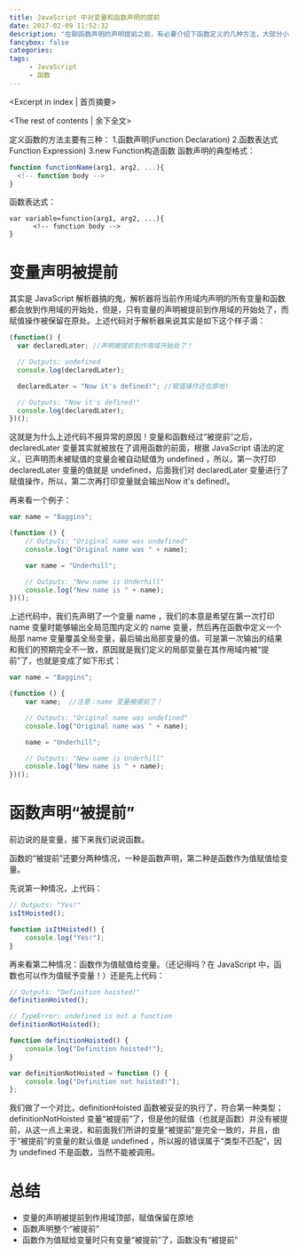 ```yaml
---
title: JavaScript 中对变量和函数声明的提前
date: 2017-02-09 11:52:32
description: "在聊函数声明的声明提前之前，有必要介绍下函数定义的几种方法，大部分小伙伴们应该都不陌生。了解的或者不想了解的就痛快地一滚轮滚下去吧，不熟悉的或者想再熟悉一下的就放慢脚步起步走。"
fancybox: false
categories:
tags:
     - JavaScript
     - 函数
---
```

<Excerpt in index | 首页摘要>
<!-- more -->
<The rest of contents | 余下全文>

定义函数的方法主要有三种：
1.函数声明(Function Declaration)
2.函数表达式Function Expression)
3.new Function构造函数
函数声明的典型格式：
```javascript
function functionName(arg1, arg2, ...){
  <!-- function body -->
}
```
函数表达式：
```
var variable=function(arg1, arg2, ...){
      <!-- function body -->
}
```
# 变量声明被提前
其实是 JavaScript 解析器搞的鬼，解析器将当前作用域内声明的所有变量和函数都会放到作用域的开始处，但是，只有变量的声明被提前到作用域的开始处了，而赋值操作被保留在原处。上述代码对于解析器来说其实是如下这个样子滴：

```javascript
(function() {
  var declaredLater; //声明被提前到作用域开始处了！

  // Outputs: undefined
  console.log(declaredLater);

  declaredLater = "Now it's defined!"; //赋值操作还在原地!

  // Outputs: "Now it's defined!"
  console.log(declaredLater);
})();
```

这就是为什么上述代码不报异常的原因！变量和函数经过“被提前”之后，declaredLater 变量其实就被放在了调用函数的前面，根据 JavaScript 语法的定义，已声明而未被赋值的变量会被自动赋值为 undefined ，所以，第一次打印 declaredLater 变量的值就是 undefined，后面我们对 declaredLater 变量进行了赋值操作，所以，第二次再打印变量就会输出Now it's defined!。

再来看一个例子：
```javascript
var name = "Baggins";

(function () {
    // Outputs: "Original name was undefined"
    console.log("Original name was " + name);

    var name = "Underhill";

    // Outputs: "New name is Underhill"
    console.log("New name is " + name);
})();
```
上述代码中，我们先声明了一个变量 name ，我们的本意是希望在第一次打印 name 变量时能够输出全局范围内定义的 name 变量，然后再在函数中定义一个局部 name 变量覆盖全局变量，最后输出局部变量的值。可是第一次输出的结果和我们的预期完全不一致，原因就是我们定义的局部变量在其作用域内被“提前”了，也就是变成了如下形式：

```javascript
var name = "Baggins";

(function () {
    var name;  //注意：name 变量被提前了！

    // Outputs: "Original name was undefined"
    console.log("Original name was " + name);

    name = "Underhill";

    // Outputs: "New name is Underhill"
    console.log("New name is " + name);
})();
```
# 函数声明“被提前”
前边说的是变量，接下来我们说说函数。

函数的“被提前”还要分两种情况，一种是函数声明，第二种是函数作为值赋值给变量。

先说第一种情况，上代码：
```javascript
// Outputs: "Yes!"
isItHoisted();

function isItHoisted() {
    console.log("Yes!");
}
```
再来看第二种情况：函数作为值赋值给变量。（还记得吗？在 JavaScript 中，函数也可以作为值赋予变量！）还是先上代码：
```javascript
// Outputs: "Definition hoisted!"
definitionHoisted();

// TypeError: undefined is not a function
definitionNotHoisted();

function definitionHoisted() {
    console.log("Definition hoisted!");
}

var definitionNotHoisted = function () {
    console.log("Definition not hoisted!");
};
```
我们做了一个对比，definitionHoisted 函数被妥妥的执行了，符合第一种类型；definitionNotHoisted 变量“被提前”了，但是他的赋值（也就是函数）并没有被提前，从这一点上来说，和前面我们所讲的变量“被提前”是完全一致的，并且，由于“被提前”的变量的默认值是 undefined ，所以报的错误属于“类型不匹配”，因为 undefined 不是函数，当然不能被调用。

# 总结
+ 变量的声明被提前到作用域顶部，赋值保留在原地
+ 函数声明整个“被提前”
+ 函数作为值赋给变量时只有变量“被提前”了，函数没有“被提前”















